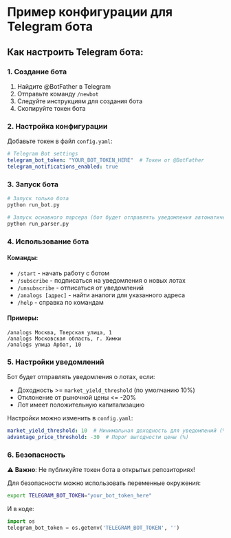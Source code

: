 # Пример конфигурации для Telegram бота

## Как настроить Telegram бота:

### 1. Создание бота
1. Найдите @BotFather в Telegram
2. Отправьте команду `/newbot`
3. Следуйте инструкциям для создания бота
4. Скопируйте токен бота

### 2. Настройка конфигурации
Добавьте токен в файл `config.yaml`:

```yaml
# Telegram Bot settings
telegram_bot_token: "YOUR_BOT_TOKEN_HERE"  # Токен от @BotFather
telegram_notifications_enabled: true
```

### 3. Запуск бота
```bash
# Запуск только бота
python run_bot.py

# Запуск основного парсера (бот будет отправлять уведомления автоматически)
python run_parser.py
```

### 4. Использование бота

#### Команды:
- `/start` - начать работу с ботом
- `/subscribe` - подписаться на уведомления о новых лотах
- `/unsubscribe` - отписаться от уведомлений
- `/analogs [адрес]` - найти аналоги для указанного адреса
- `/help` - справка по командам

#### Примеры:
```
/analogs Москва, Тверская улица, 1
/analogs Московская область, г. Химки
/analogs улица Арбат, 10
```

### 5. Настройки уведомлений

Бот будет отправлять уведомления о лотах, если:
- Доходность >= `market_yield_threshold` (по умолчанию 10%)
- Отклонение от рыночной цены <= -20%
- Лот имеет положительную капитализацию

Настройки можно изменить в `config.yaml`:

```yaml
market_yield_threshold: 10  # Минимальная доходность для уведомлений (%)
advantage_price_threshold: -30  # Порог выгодности цены (%)
```

### 6. Безопасность

⚠️ **Важно**: Не публикуйте токен бота в открытых репозиториях!

Для безопасности можно использовать переменные окружения:
```bash
export TELEGRAM_BOT_TOKEN="your_bot_token_here"
```

И в коде:
```python
import os
telegram_bot_token = os.getenv('TELEGRAM_BOT_TOKEN', '')
```
